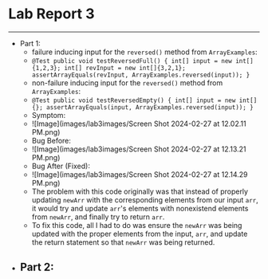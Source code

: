 # Lab Report 3
---
* Part 1:
  - failure inducing input for the `reversed()` method from `ArrayExamples`:
  - `@Test
  public void testReversedFull() {
    int[] input = new int[]{1,2,3};
    int[] revInput = new int[]{3,2,1};
    assertArrayEquals(revInput, ArrayExamples.reversed(input));
    }`
  - non-failure inducing input for the `reversed()` method from `ArrayExamples`:
  -  `@Test
  public void testReversedEmpty() {
    int[] input = new int[]{};
    assertArrayEquals(input, ArrayExamples.reversed(input));
    }`
  - Symptom:
  - ![Image](images/lab3images/Screen Shot 2024-02-27 at 12.02.11 PM.png)
  - Bug Before:
  - ![Image](images/lab3images/Screen Shot 2024-02-27 at 12.13.21 PM.png)
  - Bug After (Fixed):
  - ![Image](images/lab3images/Screen Shot 2024-02-27 at 12.14.29 PM.png)
  - The problem with this code originally was that instead of properly updating `newArr` with the corresponding elements from our input `arr`, it would try and update `arr`'s elements with nonexistend elements from `newArr`, and finally try to return `arr`.
  - To fix this code, all I had to do was ensure the `newArr` was being updated with the proper elements from the input, `arr`, and update the return statement so that `newArr` was being returned.
* Part 2:
  - 
